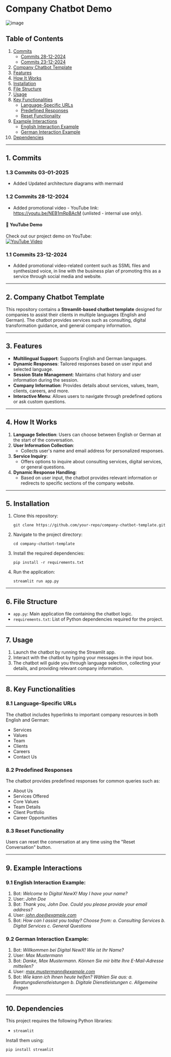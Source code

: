 
# Company Chatbot Demo

![image](https://github.com/user-attachments/assets/60d55e37-5f9b-4303-98b2-a6469fa28458)

## Table of Contents
1. [Commits](#1-commits)
   - [Commits 28-12-2024](#11-commits-28-12-2024)
   - [Commits 23-12-2024](#12-commits-23-12-2024)
2. [Company Chatbot Template](#2-company-chatbot-template)
3. [Features](#3-features)
4. [How It Works](#4-how-it-works)
5. [Installation](#5-installation)
6. [File Structure](#6-file-structure)
7. [Usage](#7-usage)
8. [Key Functionalities](#8-key-functionalities)
   - [Language-Specific URLs](#81-language-specific-urls)
   - [Predefined Responses](#82-predefined-responses)
   - [Reset Functionality](#83-reset-functionality)
9. [Example Interactions](#9-example-interactions)
   - [English Interaction Example](#91-english-interaction-example)
   - [German Interaction Example](#92-german-interaction-example)
10. [Dependencies](#10-dependencies)

---

## 1. Commits
### 1.3 Commits 03-01-2025
- Added Updated architecture diagrams with mermaid
### 1.2 Commits 28-12-2024
- Added promotional video - YouTube link: https://youtu.be/NEB1mRpBAcM (unlisted - internal use only).  
#### 🎥 YouTube Demo  
Check out our project demo on YouTube:  
[![YouTube Video](https://img.youtube.com/vi/NEB1mRpBAcM/0.jpg)](https://www.youtube.com/watch?v=NEB1mRpBAcM)  

### 1.1 Commits 23-12-2024
- Added promotional video-related content such as SSML files and synthesized voice, in line with the business plan of promoting this as a service through social media and website.

---

## 2. Company Chatbot Template

This repository contains a **Streamlit-based chatbot template** designed for companies to assist their clients in multiple languages (English and German). The chatbot provides services such as consulting, digital transformation guidance, and general company information.

---

## 3. Features

- **Multilingual Support**: Supports English and German languages.
- **Dynamic Responses**: Tailored responses based on user input and selected language.
- **Session State Management**: Maintains chat history and user information during the session.
- **Company Information**: Provides details about services, values, team, clients, careers, and more.
- **Interactive Menu**: Allows users to navigate through predefined options or ask custom questions.

---

## 4. How It Works

1. **Language Selection**: Users can choose between English or German at the start of the conversation.
2. **User Information Collection**:
   - Collects user's name and email address for personalized responses.
3. **Service Inquiry**:
   - Offers options to inquire about consulting services, digital services, or general questions.
4. **Dynamic Response Handling**:
   - Based on user input, the chatbot provides relevant information or redirects to specific sections of the company website.

---

## 5. Installation

1. Clone this repository:
   ```
   git clone https://github.com/your-repo/company-chatbot-template.git
   ```
2. Navigate to the project directory:
   ```
   cd company-chatbot-template
   ```
3. Install the required dependencies:
   ```
   pip install -r requirements.txt
   ```
4. Run the application:
   ```
   streamlit run app.py
   ```

---

## 6. File Structure

- `app.py`: Main application file containing the chatbot logic.
- `requirements.txt`: List of Python dependencies required for the project.

---

## 7. Usage

1. Launch the chatbot by running the Streamlit app.
2. Interact with the chatbot by typing your messages in the input box.
3. The chatbot will guide you through language selection, collecting your details, and providing relevant company information.

---

## 8. Key Functionalities

### 8.1 Language-Specific URLs
The chatbot includes hyperlinks to important company resources in both English and German:
- Services
- Values
- Team
- Clients
- Careers
- Contact Us

### 8.2 Predefined Responses
The chatbot provides predefined responses for common queries such as:
- About Us
- Services Offered
- Core Values
- Team Details
- Client Portfolio
- Career Opportunities

### 8.3 Reset Functionality
Users can reset the conversation at any time using the "Reset Conversation" button.

---

## 9. Example Interactions

### 9.1 English Interaction Example:
1. Bot: *Welcome to Digital NewX! May I have your name?*
2. User: *John Doe*
3. Bot: *Thank you, John Doe. Could you please provide your email address?*
4. User: *john.doe@example.com*
5. Bot: *How can I assist you today? Choose from: a. Consulting Services b. Digital Services c. General Questions*

### 9.2 German Interaction Example:
1. Bot: *Willkommen bei Digital NewX! Wie ist Ihr Name?*
2. User: *Max Mustermann*
3. Bot: *Danke, Max Mustermann. Können Sie mir bitte Ihre E-Mail-Adresse mitteilen?*
4. User: *max.mustermann@example.com*
5. Bot: *Wie kann ich Ihnen heute helfen? Wählen Sie aus: a. Beratungsdienstleistungen b. Digitale Dienstleistungen c. Allgemeine Fragen*

---

## 10. Dependencies

This project requires the following Python libraries:
- `streamlit`

Install them using:
```
pip install streamlit
```
```


